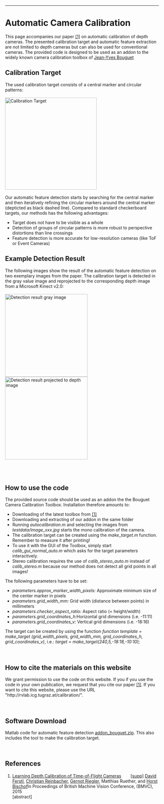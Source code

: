 <html>
<head>
	<meta http-equiv="content-type" content="text/html; charset=utf-8" />
	<link href="readme/style.css" rel="stylesheet" type="text/css" media="screen" />
</head> 
<body>
	<hr />
	<div id="page">
		<div id="content">
			<div class="post">
				<h1 class="title">Automatic Camera Calibration</h1>
				<div class="entry">
					This page accompanies our paper <a href="/documents/ferstl/bmvc15_final.pdf">[1]</a> on
					automatic calibration of depth cameras. The presented calibration
					target and automatic feature extraction are not limited to depth
					cameras but can also be used for conventional cameras. The provided
					code is designed to be used as an addon to the widely known camera
					calibration toolbox of <a
						href="http://www.vision.caltech.edu/bouguetj/calib_doc/index.html">Jean-Yves
						Bouguet</a>
				</div>
				<h2 class="title">Calibration Target</h2>
				<div class="entry">
					The used calibration target consists of a central marker and
					circular patterns:<br></br> <img alt="Calibration Target"
						src="http://rvlab.icg.tugraz.at/project_page/project_tofusion/calibration/struc_patt.png" width=300px><br></br> Our
					automatic feature detection starts by searching for the central
					marker and then iteratively refining the circular markers around
					the central marker (depticted as black dashed line). Compared to
					standard checkerboard targets, our methods has the following
					advantages:
					<ul>
						<li>Target does not have to be visible as a whole</li>
						<li>Detection of groups of circular patterns is more robust
							to perspective distortions than line crossings</li>
						<li>Feature detection is more accurate for low-resolution
							cameras (like ToF or Event Cameras)</li>
					</ul>
				</div>
				<h2 class="title">Example Detection Result</h2>
				<div class="entry">
					The following images show the result of the automatic feature
					detection on two exemplary images from the paper. The calibration
					target is detected in the gray value image and reprojected to the
					corresponding depth image from a Microsoft Kinect v2.0: <br></br> <img
						alt="Detection result gray image"
						src="http://rvlab.icg.tugraz.at/project_page/project_tofusion/calibration/detection_rgb.jpg" height=270px> <img
						alt="Detection result projected to depth image"
						src="http://rvlab.icg.tugraz.at/project_page/project_tofusion/calibration/projection_depth.jpg" height=270px><br></br>
				</div>
			</div>
			<br><br>
			<div class="post">
				<h2 class="title">How to use the code</h2>
				<div class="entry">
					The provided source code should be used as an addon the the Bouguet
					Camera Calibration Toolbox. Installation therefore amounts to:
					<ul>
						<li>Downloading of the latest toolbox from <a
							href="http://www.vision.caltech.edu/bouguetj/calib_doc/index.html">[1]</a></li>
						<li>Downloading and extracting of our addon in the same folder</li>
						<li>Running <i>autocalibration.m</i> and selecting the images
							from <i>testdata/image_xxx.jpg</i> starts the mono calibration of
							the camera.
						</li>
						<li>The calibration target can be created using the <i>make_target.m</i> function. Remember to measure it after printing! </li>
						<li>To use it with the GUI of the Toolbox, simply start <i>calib_gui_normal_auto.m</i>
							which asks for the target parameters interactively.</li>
						<li>Stereo calibration requires the use of <i>calib_stereo_auto.m</i> instead of <i>calib_stereo.m</i> because our method does not detect all grid points in all images! </li>
					</ul>
					The following parameters have to be set:
					<ul>
						<li><i>parameters.approx_marker_width_pixels:</i> Approximate
							minimum size of the center marker in pixels</li>
						<li><i>parameters.grid_width_mm:</i> Grid width (distance
							between points) in millimeters</li>
						<li><i>parameters.checker_aspect_ratio:</i> Aspect ratio (=
							height/width)</li>
						<li><i>parameters.grid_coordinates_h:</i>Horizontal grid
							dimensions (i.e. -11:11)</li>
						<li><i>parameters.grid_coordinates_v:</i> Vertical grid
							dimensions (i.e. -18:16)</li>
					</ul>
					The target can be created by using the function <i>function template = make_target (grid_width_pixels, grid_width_mm, grid_coordinates_h, grid_coordinates_v)</i>, i.e.:
					<i>target = make_target(240,5,-18:18,-10:10);</i>
				</div>
			</div>
			<br><br>
			<div class="post">
				<h2 class="title">How to cite the materials on this website</h2>
				<div class="entry">
					We grant permission to use the code on this website. If you if you
					use the code in your own publication, we request that you cite our
					paper <a href="#publications">[1]</a>. If you want to cite this
					website, please use the URL
					"http://rvlab.icg.tugraz.at/calibration/".
				</div>
			</div>
			<br><br>
			<div class="post">
				<h2 class="title">Software Download</h2>
				<div class="entry">
					Matlab code for automatic feature detection <a
						href="calibration/addon_bouguet_0.1.zip"
						onclick="var that=this;
                                _gaq.push(['_trackEvent','Download','ZIP', this.href]);
                                setTimeout(function(){location.href=that.href;},200);
                                return false;">
						addon_bouguet.zip</a>. This also includes the tool to make the calibration target.
				</div>
			</div>
			<br><br>
			<div class="publications" id="publications">
				<h2 class="title">References</h2>
					<ol>
					<li>
					 <a target="_blank" target="_blank" class="title" href="http://rvlab.icg.tugraz.at/documents/ferstl/bmvc15_final.pdf">Learning Depth Calibration of Time-of-Flight Cameras</a>
					&nbsp;
					  <a target="video" href="https://youtu.be/RM78k8M2qiw" ><img src="readme/youtube.png" height=15px/></a>
					  <a target="_blank" class="title" href="http://rvlab.icg.tugraz.at/documents/ferstl/bmvc15_poster.pdf">[supp]</a>
					<span class="authors"><a href=http://rvlab.icg.tugraz.at/personal_page/personal_page_ferstl.html>David Ferstl</a>, <a href=http://rvlab.icg.tugraz.at/personal_page/personal_page_christian.htm>Christian Reinbacher</a>, <a href=http://rvlab.icg.tugraz.at/personal_page/personal_page_gernot.html>Gernot Riegler</a>, Matthias Ruether, and <a href=http://www.icg.tugraz.at/Members/author/bischof target=_blank>Horst Bischof</a></span>In <span class="in">Proceedings of British Machine Vision Conference, (BMVC)</span>, <span class="year">2015</span> <br/> [abstract]</a><br />
					<div class="abstract" id="ferstl2015a" style="display: none">
					We present a novel method for an automatic calibration of modern consumer
					 Time-of-Flight cameras. Usually, these sensors come equipped with an integrated color
					 camera. Albeit they deliver acquisitions at high frame rates they usually suffer
					 from incorrect calibration and low accuracy due to multiple error sources. Using
					 information from both cameras together with a simple planar target, we will show
					 how to accurately calibrate both color and depth camera and tackle most error
					 sources inherent to Time-of-Flight technology in a unified calibration framework.
					 Automatic feature detection minimizes user interaction during calibration. We
					 utilize a Random Regression Forest to optimize the manufacturer supplied depth 
					 measurements. We show the improvements to commonly used depth calibration
					 methods in a qualitative and quantitative evaluation on multiple scenes acquired
					 by an accurate reference system for the application of dense 3D reconstruction.</div></li>
					</ol>
			</div>
		</div>
	</div>
</body>
</html>
